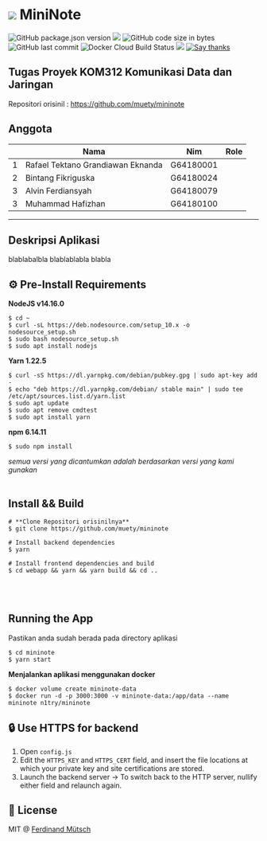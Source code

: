 # ![](webapp/public/favicon-32x32.png) MiniNote
![GitHub package.json version](https://badges.fw-web.space/github/package-json/v/muety/mininote?style=flat-square)
![](https://badges.fw-web.space/github/license/muety/mininote?style=flat-square)
![GitHub code size in bytes](https://badges.fw-web.space/github/languages/code-size/muety/mininote?style=flat-square)
![GitHub last commit](https://badges.fw-web.space/github/last-commit/muety/mininote?style=flat-square)
![Docker Cloud Build Status](https://badges.fw-web.space/docker/cloud/build/n1try/mininote?style=flat-square)
[![](https://badges.fw-web.space/liberapay/receives/muety.svg?logo=liberapay&style=flat-square)](https://liberapay.com/muety/)
[![Say thanks](https://badges.fw-web.space/badge/SayThanks.io-%E2%98%BC-1EAEDB.svg?style=flat-square)](https://saythanks.io/to/n1try)

## Tugas Proyek KOM312 Komunikasi Data dan Jaringan
Repositori orisinil : https://github.com/muety/mininote

## Anggota
<table>
    <thead>
        <tr>
            <th></th>
            <th>Nama</th>
            <th>Nim</th>
            <th>Role</th>
        </tr>
    </thead>
    <tbody>
        <tr>
            <td>1</td>
            <td>Rafael Tektano Grandiawan Eknanda</td>
            <td>G64180001</td>
        </tr>
        <tr>
            <td>2</td>
            <td>Bintang Fikriguska</td>
            <td>G64180024</td>
        </tr>
        <tr>
            <td>3</td>
            <td>Alvin Ferdiansyah</td>
            <td>G64180079</td>
        </tr>
        <tr>
            <td>3</td>
            <td>Muhammad Hafizhan</td>
            <td>G64180100</td>
        </tr>
</tbody>
</table>

---

## Deskripsi Aplikasi
blablabalbla
blablablabla
blabla

## ⚙️ Pre-Install Requirements
 **NodeJS v14.16.0**
```
$ cd ~
$ curl -sL https://deb.nodesource.com/setup_10.x -o nodesource_setup.sh
$ sudo bash nodesource_setup.sh
$ sudo apt install nodejs
```
**Yarn 1.22.5**
```
$ curl -sS https://dl.yarnpkg.com/debian/pubkey.gpg | sudo apt-key add -
$ echo "deb https://dl.yarnpkg.com/debian/ stable main" | sudo tee /etc/apt/sources.list.d/yarn.list
$ sudo apt update
$ sudo apt remove cmdtest
$ sudo apt install yarn
```
**npm 6.14.11**
```
$ sudo npm install
```
_semua versi yang dicantumkan adalah berdasarkan versi yang kami gunakan_
<br><br>
## Install && Build
```
# **Clone Repositori orisinilnya**
$ git clone https://github.com/muety/mininote

# Install backend dependencies
$ yarn

# Install frontend dependencies and build
$ cd webapp && yarn && yarn build && cd ..
```
<br><br>
## Running the App
Pastikan anda sudah berada pada directory aplikasi
```
$ cd mininote
$ yarn start
```
**Menjalankan aplikasi menggunakan docker <br>**
```
$ docker volume create mininote-data
$ docker run -d -p 3000:3000 -v mininote-data:/app/data --name mininote n1try/mininote
```

## 🔒 Use HTTPS for backend
1. Open `config.js`
2. Edit the `HTTPS_KEY` and `HTTPS_CERT` field, and insert the file locations at which your private key and site certifications are stored.
3. Launch the backend server
-> To switch back to the HTTP server, nullify either field and relaunch again.

## 📓 License
MIT @ [Ferdinand Mütsch](https://muetsch.io)
